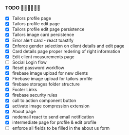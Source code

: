 ### TODO 🚨🚨🚨🔥🔥🔥

- [x] Tailors profile page
- [x] Tailors profile edit page
- [x] Tailors profile edit page persistence
- [x] Tailors image card persistence
- [x] Error alert card - react toastify
- [x] Enforce gender selection on client details and edit page
- [x] Card details page proper redering of right information
- [x] Edit client measurements page
- [ ] Social Login flow
- [x] Reset password workflow
- [x] firebase image upload for new clients
- [x] Firebase image upload for tailors profile
- [x] firebase storages folder structure
- [x] Footer Links
- [x] firebase security rules
- [x] call to action component button
- [x] activate image compression extension
- [x] About page
- [x] nodemail react to send email notification
- [x] intermediate page for profile & edit profile
- [ ] enforce all fields to be filled in the about us form

